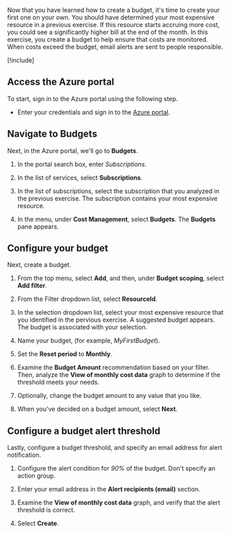 Now that you have learned how to create a budget, it's time to create your first one on your own. You should have determined your most expensive resource in a previous exercise. If this resource starts accruing more cost, you could see a significantly higher bill at the end of the month. In this exercise, you create a budget to help ensure that costs are monitored. When costs exceed the budget, email alerts are sent to people responsible.

[!include[](../../../includes/azure-exercise-subscription-prerequisite.md)]

## Access the Azure portal

To start, sign in to the Azure portal using the following step.

- Enter your credentials and sign in to the [Azure portal](https://portal.azure.com).

## Navigate to Budgets

Next, in the Azure portal, we'll go to **Budgets**.

1. In the portal search box, enter *Subscriptions*.

1. In the list of services, select **Subscriptions**.

1. In the list of subscriptions, select the subscription that you analyzed in the previous exercise. The subscription contains your most expensive resource.

1. In the menu, under **Cost Management**, select **Budgets**. The **Budgets** pane appears.

## Configure your budget

Next, create a budget.

1. From the top menu, select **Add**, and then, under **Budget scoping**, select **Add filter**.

1. From the Filter dropdown list, select **ResourceId**.

1. In the selection dropdown list, select your most expensive resource that you identified in the pervious exercise. A suggested budget appears. The budget is associated with your selection.

1. Name your budget, (for example, *MyFirstBudget*).

1. Set the **Reset period** to **Monthly**.

1. Examine the **Budget Amount** recommendation based on your filter. Then, analyze the **View of monthly cost data** graph to determine if the threshold meets your needs.

1. Optionally, change the budget amount to any value that you like.

1. When you've decided on a budget amount, select **Next**.

## Configure a budget alert threshold

Lastly, configure a budget threshold, and specify an email address for alert notification.

1. Configure the alert condition for *90%* of the budget. Don't specify an action group.

1. Enter your email address in the **Alert recipients (email)** section.

1. Examine the **View of monthly cost data** graph, and verify that the alert threshold is correct.

1. Select **Create**.
